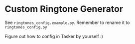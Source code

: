 # Custom Ringtone Generator

See `ringtones_config.example.py`. Remember to rename it to `ringtones_config.py`

Figure out how to config in Tasker by yourself :)
